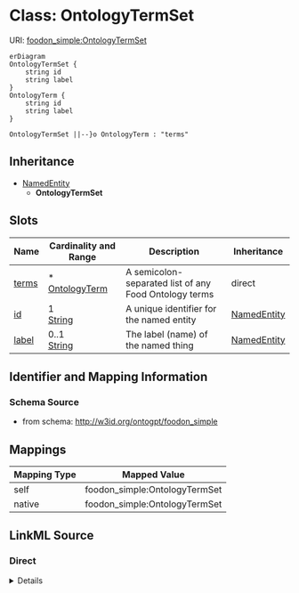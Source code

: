 

# Class: OntologyTermSet



URI: [foodon_simple:OntologyTermSet](http://w3id.org/ontogpt/foodon_simpleOntologyTermSet)



```mermaid
erDiagram
OntologyTermSet {
    string id  
    string label  
}
OntologyTerm {
    string id  
    string label  
}

OntologyTermSet ||--}o OntologyTerm : "terms"

```




## Inheritance
* [NamedEntity](NamedEntity.md)
    * **OntologyTermSet**



## Slots

| Name | Cardinality and Range | Description | Inheritance |
| ---  | --- | --- | --- |
| [terms](terms.md) | * <br/> [OntologyTerm](OntologyTerm.md) | A semicolon-separated list of any Food Ontology terms | direct |
| [id](id.md) | 1 <br/> [String](String.md) | A unique identifier for the named entity | [NamedEntity](NamedEntity.md) |
| [label](label.md) | 0..1 <br/> [String](String.md) | The label (name) of the named thing | [NamedEntity](NamedEntity.md) |









## Identifier and Mapping Information







### Schema Source


* from schema: http://w3id.org/ontogpt/foodon_simple




## Mappings

| Mapping Type | Mapped Value |
| ---  | ---  |
| self | foodon_simple:OntologyTermSet |
| native | foodon_simple:OntologyTermSet |







## LinkML Source

<!-- TODO: investigate https://stackoverflow.com/questions/37606292/how-to-create-tabbed-code-blocks-in-mkdocs-or-sphinx -->

### Direct

<details>
```yaml
name: OntologyTermSet
from_schema: http://w3id.org/ontogpt/foodon_simple
is_a: NamedEntity
attributes:
  terms:
    name: terms
    description: A semicolon-separated list of any Food Ontology terms.
    from_schema: http://w3id.org/ontogpt/foodon_simple
    rank: 1000
    domain_of:
    - OntologyTermSet
    range: OntologyTerm
    multivalued: true
tree_root: true

```
</details>

### Induced

<details>
```yaml
name: OntologyTermSet
from_schema: http://w3id.org/ontogpt/foodon_simple
is_a: NamedEntity
attributes:
  terms:
    name: terms
    description: A semicolon-separated list of any Food Ontology terms.
    from_schema: http://w3id.org/ontogpt/foodon_simple
    rank: 1000
    alias: terms
    owner: OntologyTermSet
    domain_of:
    - OntologyTermSet
    range: OntologyTerm
    multivalued: true
  id:
    name: id
    annotations:
      prompt.skip:
        tag: prompt.skip
        value: 'true'
    description: A unique identifier for the named entity
    comments:
    - this is populated during the grounding and normalization step
    from_schema: http://w3id.org/ontogpt/foodon_simple
    rank: 1000
    identifier: true
    alias: id
    owner: OntologyTermSet
    domain_of:
    - NamedEntity
    - Publication
    range: string
    required: true
  label:
    name: label
    annotations:
      owl:
        tag: owl
        value: AnnotationProperty, AnnotationAssertion
    description: The label (name) of the named thing
    from_schema: http://w3id.org/ontogpt/foodon_simple
    aliases:
    - name
    rank: 1000
    slot_uri: rdfs:label
    alias: label
    owner: OntologyTermSet
    domain_of:
    - NamedEntity
    range: string
tree_root: true

```
</details>